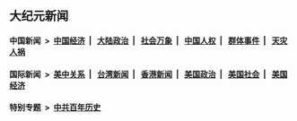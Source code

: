 ## 大纪元新闻

#### 中国新闻 &nbsp;>&nbsp; [中国经济](indexes/ncid283/README.md?03300845) &nbsp;| &nbsp; [大陆政治](indexes/ncid277/README.md?03300845) &nbsp;| &nbsp; [社会万象](indexes/ncid282/README.md?03300845) &nbsp;| &nbsp; [中国人权](indexes/ncid278/README.md?03300845) &nbsp;| &nbsp; [群体事件](indexes/ncid279/README.md?03300845) &nbsp;| &nbsp; [天灾人祸](indexes/ncid280/README.md?03300845)

#### 国际新闻 &nbsp;>&nbsp; [美中关系](indexes/nf1412576/README.md?03300845) &nbsp;| &nbsp; [台湾新闻](indexes/ncid1349361/README.md?03300845) &nbsp;| &nbsp; [香港新闻](indexes/ncid1349362/README.md?03300845) &nbsp;| &nbsp; [美国政治](indexes/ncid1078159/README.md?03300845) &nbsp;| &nbsp; [美国社会](indexes/ncid1078160/README.md?03300845) &nbsp;| &nbsp; [美国经济](indexes/ncid1078158/README.md?03300845)

#### 特别专题 &nbsp;>&nbsp; [中共百年历史](https://github.com/epoch-news/epoch-special/blob/master/README.md?03300845)  
